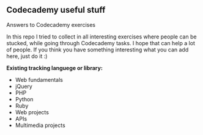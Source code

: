 <h2>Codecademy useful stuff</h2>

Answers to Codecademy exercises

In this repo I tried to collect in all interesting exercises where people can be stucked, while going through Codecademy tasks. 
I hope that can help a lot of people. If you think you have something interesting what you can add here, just do it :)


<strong>Existing tracking languege or library:</strong>
<ul>
<li>Web fundamentals</li>
<li>jQuery</li>
<li>PHP</li>
<li>Python</li>
<li>Ruby</li>
<li>Web projects</li>
<li>APIs</li>
<li>Multimedia projects</li>
</ul>
